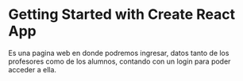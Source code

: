 # Getting Started with Create React App

Es una pagina web en donde podremos ingresar, datos tanto de los profesores como de los alumnos, contando con un login para poder acceder a ella.


